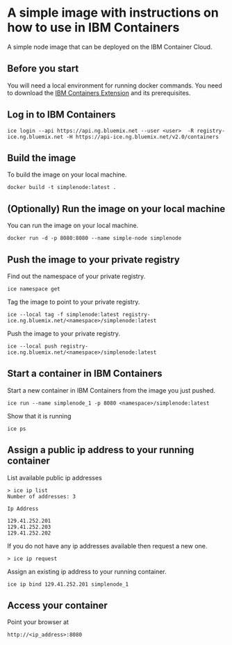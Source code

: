 # A simple image with instructions on how to use in IBM Containers

A simple node image that can be deployed on the IBM Container Cloud.

## Before you start

You will need a local environment for running docker commands. 
You need  to download the [IBM Containers Extension](http://www.ng.bluemix.net/docs/#starters/index-gentopic3.html#container_install) and its prerequisites. 

## Log in to IBM Containers

```
ice login --api https://api.ng.bluemix.net --user <user>  -R registry-ice.ng.bluemix.net -H https://api-ice.ng.bluemix.net/v2.0/containers
```

## Build the image

To build the image on your local machine.

```
docker build -t simplenode:latest .
```

## (Optionally) Run the image on your local machine

You can run the image on your local machine.

```
docker run -d -p 8080:8080 --name simple-node simplenode
```

## Push the image to your private registry

Find out the namespace of your private registry.

```
ice namespace get
```

Tag the image to point to your private registry.

```
ice --local tag -f simplenode:latest registry-ice.ng.bluemix.net/<namespace>/simplenode:latest
```

Push the image to your private registry.

```
ice --local push registry-ice.ng.bluemix.net/<namespace>/simplenode:latest
```

## Start a container in IBM Containers

Start a new container in IBM Containers from the image you just pushed.

```
ice run --name simplenode_1 -p 8080 <namespace>/simplenode:latest
```

Show that it is running

```
ice ps
```

## Assign a public ip address to your running container

List available public ip addresses

```
> ice ip list
Number of addresses: 3

Ip Address

129.41.252.201
129.41.252.203
129.41.252.202
```

If you do not have any ip addresses available then request a new one.

```
> ice ip request
```

Assign an existing ip address to your running container.

```
ice ip bind 129.41.252.201 simplenode_1
```

## Access your container

Point your browser at 
```
http://<ip_address>:8080
```
